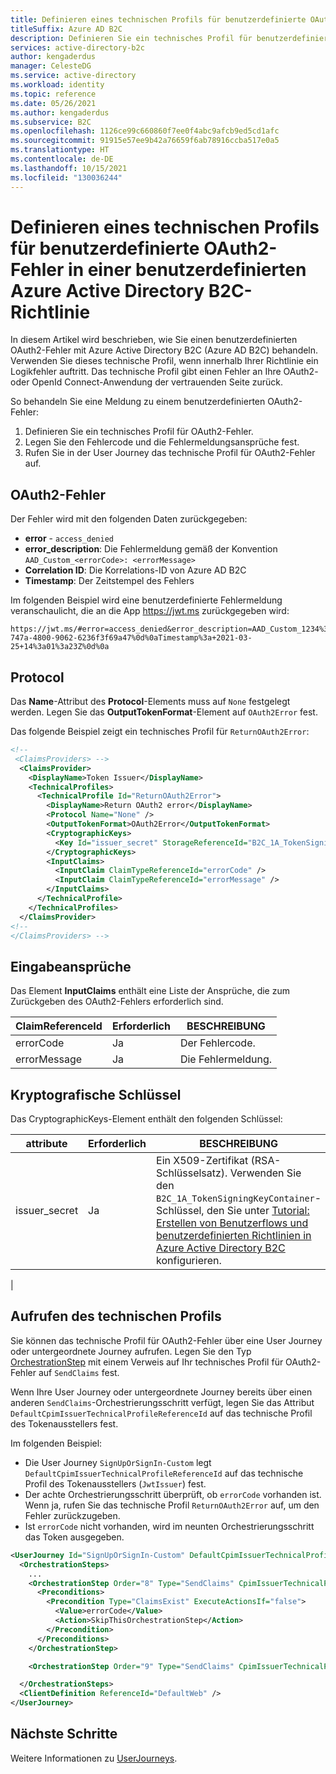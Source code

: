 ```yaml
---
title: Definieren eines technischen Profils für benutzerdefinierte OAuth2-Fehler in einer benutzerdefinierten Richtlinie
titleSuffix: Azure AD B2C
description: Definieren Sie ein technisches Profil für benutzerdefinierte OAuth2-Fehler in einer benutzerdefinierten Richtlinie in Azure Active Directory B2C.
services: active-directory-b2c
author: kengaderdus
manager: CelesteDG
ms.service: active-directory
ms.workload: identity
ms.topic: reference
ms.date: 05/26/2021
ms.author: kengaderdus
ms.subservice: B2C
ms.openlocfilehash: 1126ce99c660860f7ee0f4abc9afcb9ed5cd1afc
ms.sourcegitcommit: 91915e57ee9b42a76659f6ab78916ccba517e0a5
ms.translationtype: HT
ms.contentlocale: de-DE
ms.lasthandoff: 10/15/2021
ms.locfileid: "130036244"
---
```

# <a name="define-an-oauth2-custom-error-technical-profile-in-an-azure-active-directory-b2c-custom-policy"></a>Definieren eines technischen Profils für benutzerdefinierte OAuth2-Fehler in einer benutzerdefinierten Azure Active Directory B2C-Richtlinie

In diesem Artikel wird beschrieben, wie Sie einen benutzerdefinierten OAuth2-Fehler mit Azure Active Directory B2C (Azure AD B2C) behandeln. Verwenden Sie dieses technische Profil, wenn innerhalb Ihrer Richtlinie ein Logikfehler auftritt. Das technische Profil gibt einen Fehler an Ihre OAuth2- oder OpenId Connect-Anwendung der vertrauenden Seite zurück.

So behandeln Sie eine Meldung zu einem benutzerdefinierten OAuth2-Fehler:

1. Definieren Sie ein technisches Profil für OAuth2-Fehler.
1. Legen Sie den Fehlercode und die Fehlermeldungsansprüche fest.
1. Rufen Sie in der User Journey das technische Profil für OAuth2-Fehler auf.

## <a name="oauth2-error"></a>OAuth2-Fehler

Der Fehler wird mit den folgenden Daten zurückgegeben:

- **error** - `access_denied`
- **error_description**: Die Fehlermeldung gemäß der Konvention `AAD_Custom_<errorCode>: <errorMessage>`
- **Correlation ID**: Die Korrelations-ID von Azure AD B2C
- **Timestamp**: Der Zeitstempel des Fehlers

Im folgenden Beispiel wird eine benutzerdefinierte Fehlermeldung veranschaulicht, die an die App https://jwt.ms zurückgegeben wird:

```http
https://jwt.ms/#error=access_denied&error_description=AAD_Custom_1234%3a+My+custom+error+message%0d%0aCorrelation+ID%3a+233bf9bd-747a-4800-9062-6236f3f69a47%0d%0aTimestamp%3a+2021-03-25+14%3a01%3a23Z%0d%0a
```
  
## <a name="protocol"></a>Protocol

Das **Name**-Attribut des **Protocol**-Elements muss auf `None` festgelegt werden. Legen Sie das **OutputTokenFormat**-Element auf `OAuth2Error` fest.

Das folgende Beispiel zeigt ein technisches Profil für `ReturnOAuth2Error`:

```xml
<!--
 <ClaimsProviders> -->
  <ClaimsProvider>
    <DisplayName>Token Issuer</DisplayName>
    <TechnicalProfiles>
      <TechnicalProfile Id="ReturnOAuth2Error">
        <DisplayName>Return OAuth2 error</DisplayName>
        <Protocol Name="None" />
        <OutputTokenFormat>OAuth2Error</OutputTokenFormat>
        <CryptographicKeys>
          <Key Id="issuer_secret" StorageReferenceId="B2C_1A_TokenSigningKeyContainer" />
        </CryptographicKeys>
        <InputClaims>
          <InputClaim ClaimTypeReferenceId="errorCode" />
          <InputClaim ClaimTypeReferenceId="errorMessage" />
        </InputClaims>
      </TechnicalProfile>
    </TechnicalProfiles>
  </ClaimsProvider>
<!--
</ClaimsProviders> -->
```

## <a name="input-claims"></a>Eingabeansprüche

Das Element **InputClaims** enthält eine Liste der Ansprüche, die zum Zurückgeben des OAuth2-Fehlers erforderlich sind. 

| ClaimReferenceId | Erforderlich | BESCHREIBUNG |
| --------- | -------- | ----------- |
| errorCode | Ja | Der Fehlercode. | 
| errorMessage | Ja | Die Fehlermeldung. |

## <a name="cryptographic-keys"></a>Kryptografische Schlüssel

Das CryptographicKeys-Element enthält den folgenden Schlüssel:

| attribute | Erforderlich | BESCHREIBUNG |
| --------- | -------- | ----------- |
| issuer_secret | Ja  | Ein X509-Zertifikat (RSA-Schlüsselsatz). Verwenden Sie den `B2C_1A_TokenSigningKeyContainer`-Schlüssel, den Sie unter [Tutorial: Erstellen von Benutzerflows und benutzerdefinierten Richtlinien in Azure Active Directory B2C](./tutorial-create-user-flows.md?pivots=b2c-custom-policy) konfigurieren.|
|

## <a name="invoke-the-technical-profile"></a>Aufrufen des technischen Profils

Sie können das technische Profil für OAuth2-Fehler über eine User Journey oder untergeordnete Journey aufrufen. Legen Sie den Typ [OrchestrationStep](userjourneys.md#orchestrationsteps) mit einem Verweis auf Ihr technisches Profil für OAuth2-Fehler auf `SendClaims` fest.

Wenn Ihre User Journey oder untergeordnete Journey bereits über einen anderen `SendClaims`-Orchestrierungsschritt verfügt, legen Sie das Attribut `DefaultCpimIssuerTechnicalProfileReferenceId` auf das technische Profil des Tokenausstellers fest.

Im folgenden Beispiel:

-  Die User Journey `SignUpOrSignIn-Custom` legt `DefaultCpimIssuerTechnicalProfileReferenceId` auf das technische Profil des Tokenausstellers (`JwtIssuer`) fest. 
- Der achte Orchestrierungsschritt überprüft, ob `errorCode` vorhanden ist. Wenn ja, rufen Sie das technische Profil `ReturnOAuth2Error` auf, um den Fehler zurückzugeben.
- Ist `errorCode` nicht vorhanden, wird im neunten Orchestrierungsschritt das Token ausgegeben.

```xml
<UserJourney Id="SignUpOrSignIn-Custom" DefaultCpimIssuerTechnicalProfileReferenceId="JwtIssuer">
  <OrchestrationSteps>
    ...
    <OrchestrationStep Order="8" Type="SendClaims" CpimIssuerTechnicalProfileReferenceId="ReturnOAuth2Error">
      <Preconditions>
        <Precondition Type="ClaimsExist" ExecuteActionsIf="false">
          <Value>errorCode</Value>
          <Action>SkipThisOrchestrationStep</Action>
        </Precondition>
      </Preconditions>
    </OrchestrationStep>

    <OrchestrationStep Order="9" Type="SendClaims" CpimIssuerTechnicalProfileReferenceId="JwtIssuer" />

  </OrchestrationSteps>
  <ClientDefinition ReferenceId="DefaultWeb" />
</UserJourney>
```

## <a name="next-steps"></a>Nächste Schritte

Weitere Informationen zu [UserJourneys](userjourneys.md).